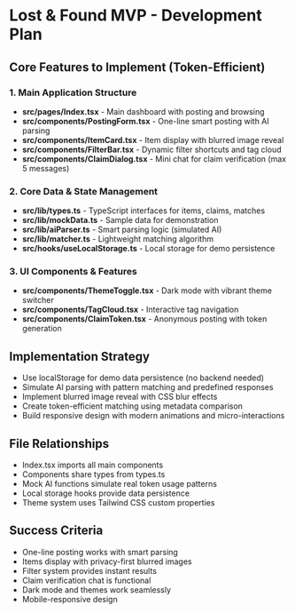 # Lost & Found MVP - Development Plan

## Core Features to Implement (Token-Efficient)

### 1. Main Application Structure
- **src/pages/Index.tsx** - Main dashboard with posting and browsing
- **src/components/PostingForm.tsx** - One-line smart posting with AI parsing
- **src/components/ItemCard.tsx** - Item display with blurred image reveal
- **src/components/FilterBar.tsx** - Dynamic filter shortcuts and tag cloud
- **src/components/ClaimDialog.tsx** - Mini chat for claim verification (max 5 messages)

### 2. Core Data & State Management
- **src/lib/types.ts** - TypeScript interfaces for items, claims, matches
- **src/lib/mockData.ts** - Sample data for demonstration
- **src/lib/aiParser.ts** - Smart parsing logic (simulated AI)
- **src/lib/matcher.ts** - Lightweight matching algorithm
- **src/hooks/useLocalStorage.ts** - Local storage for demo persistence

### 3. UI Components & Features
- **src/components/ThemeToggle.tsx** - Dark mode with vibrant theme switcher
- **src/components/TagCloud.tsx** - Interactive tag navigation
- **src/components/ClaimToken.tsx** - Anonymous posting with token generation

## Implementation Strategy
- Use localStorage for demo data persistence (no backend needed)
- Simulate AI parsing with pattern matching and predefined responses
- Implement blurred image reveal with CSS blur effects
- Create token-efficient matching using metadata comparison
- Build responsive design with modern animations and micro-interactions

## File Relationships
- Index.tsx imports all main components
- Components share types from types.ts
- Mock AI functions simulate real token usage patterns
- Local storage hooks provide data persistence
- Theme system uses Tailwind CSS custom properties

## Success Criteria
- One-line posting works with smart parsing
- Items display with privacy-first blurred images
- Filter system provides instant results
- Claim verification chat is functional
- Dark mode and themes work seamlessly
- Mobile-responsive design